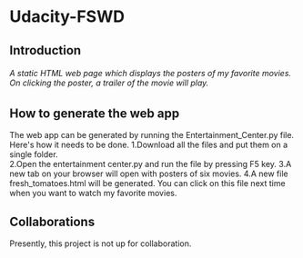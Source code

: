# Udacity-FSWD
## Introduction
###### A static HTML web page which displays the posters of my favorite movies. On clicking the poster, a trailer of the movie will play.
## How to generate the web app
The web app can be generated by running the Entertainment_Center.py file. Here's how it needs to be done.
1.Download all the files and put them on a single folder.         
2.Open the  entertainment center.py and run the file by pressing F5 key.
3.A new tab on your browser will open with posters of six movies.
4.A new file fresh_tomatoes.html will be generated. You can click on this file next time when you want to watch my favorite movies.

## Collaborations
Presently, this project is not up for collaboration.


